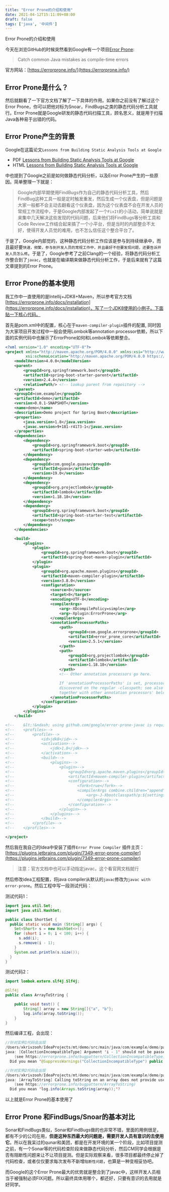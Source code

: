 ```yaml
---
title: "Error Prone的介绍和使用"
date: 2021-04-12T15:11:09+08:00
draft: false
tags: ['java', '中间件']
---
```


Error Prone的介绍和使用


今天在浏览GitHub的时候突然看到Google有一个项目[Error Prone](https://github.com/google/error-prone):
> Catch common Java mistakes as compile-time errors

官方网站：[https://errorprone.info/](https://errorprone.info/)

## Error Prone是什么？

然后就翻看了一下官方文档了解了一下具体的作用。如果你之前没有了解过这个Error Prone，你可以把他对标为Snoar，FindBugs之类的静态代码分析工具就行。Error Prone就是Google研发的静态代码扫描工具，顾名思义，就是用于扫描Java各种易于出错的代码。

## Error Prone产生的背景

Google在这篇论文`Lessons from Building Static Analysis Tools at Google`

- PDF [Lessons from Building Static Analysis Tools at Google](https://storage.googleapis.com/pub-tools-public-publication-data/pdf/3198e114c4b70702b27e6d88de2c92734c9ac4c0.pdf)
- HTML [Lessons from Building Static Analysis Tools at Google](https://dl.acm.org/doi/fullHtml/10.1145/3188720)

中也提到了Google之前是如何做静态代码分析，以及Error Prone产生的一些原因。简单整理一下就是：

> Google内部早期使用FindBugs作为自己的静态代码分析工具，然后FindBug这种工具一般是定时触发重发，然后生成一个仪表盘，但是问题是大家一般都不会主动去翻看这个仪表盘，因为这个仪表盘不会在开发人员的常规工作流程中，于是Google内部发起了一个`FixIt`的小活动，简单说就是来集中几天解决这些发现的代码问题，后来他们将FindBugs等分析工具和Code Review工作结合起来搞了一个小平台，但是当时的内部整合不太好，使得开发人员觉的难用，也不怎么信任这个整合平台了。

于是了，Google内部觉的，这种静态代码分析工作应该是参与到持续继承中，而且最好要`快速，频繁，参与到开发人员的常规工作中，并且最好不但要发现问题，还要告诉开发人员怎么修`。于是了，Google参考了之前Clang的一个经验，将静态代码分析工作整合到了`javac`，也就是在编译期来做静态代码分析工作，于是后来就有了这篇文章提到的Error Prone。

## Error Prone的基本使用

我工作中一直使用的是Intellij+JDK8+Maven，所以参考官方文档[https://errorprone.info/docs/installation](https://errorprone.info/docs/installation)，写了一个JDK8使用的小例子。下面贴一下核心代码。

首先是pom.xml中的配置，核心在于`maven-compiler-plugin`插件的配置, 同时因为大家项目开发过程中一般会使用Lombok等annotation processor依赖，所以下面的实例代码中也展示了ErrorProne如何和Lombok等依赖整合。

```xml
<?xml version="1.0" encoding="UTF-8"?>
<project xmlns="http://maven.apache.org/POM/4.0.0" xmlns:xsi="http://www.w3.org/2001/XMLSchema-instance"
         xsi:schemaLocation="http://maven.apache.org/POM/4.0.0 https://maven.apache.org/xsd/maven-4.0.0.xsd">
    <modelVersion>4.0.0</modelVersion>
    <parent>
        <groupId>org.springframework.boot</groupId>
        <artifactId>spring-boot-starter-parent</artifactId>
        <version>2.4.4</version>
        <relativePath/> <!-- lookup parent from repository -->
    </parent>
    <groupId>com.example</groupId>
    <artifactId>demo</artifactId>
    <version>0.0.1-SNAPSHOT</version>
    <name>demo</name>
    <description>Demo project for Spring Boot</description>
    <properties>
        <java.version>1.8</java.version>
        <javac.version>9+181-r4173-1</javac.version>
    </properties>
    <dependencies>
        <dependency>
            <groupId>org.springframework.boot</groupId>
            <artifactId>spring-boot-starter-web</artifactId>
        </dependency>
        <dependency>
            <groupId>com.google.guava</groupId>
            <artifactId>guava</artifactId>
            <version>19.0</version>
        </dependency>
        <dependency>
            <groupId>org.projectlombok</groupId>
            <artifactId>lombok</artifactId>
            <version>1.18.18</version>
        </dependency>
        <dependency>
            <groupId>org.springframework.boot</groupId>
            <artifactId>spring-boot-starter-test</artifactId>
            <scope>test</scope>
        </dependency>
    </dependencies>

    <build>
        <plugins>
            <plugin>
                <groupId>org.springframework.boot</groupId>
                <artifactId>spring-boot-maven-plugin</artifactId>
            </plugin>
            <plugin>
                <groupId>org.apache.maven.plugins</groupId>
                <artifactId>maven-compiler-plugin</artifactId>
                <version>3.8.0</version>
                <configuration>
                    <source>8</source>
                    <target>8</target>
                    <encoding>UTF-8</encoding>
                    <compilerArgs>
                        <arg>-XDcompilePolicy=simple</arg>
                        <arg>-Xplugin:ErrorProne</arg>
                    </compilerArgs>
                    <annotationProcessorPaths>
                        <path>
                            <groupId>com.google.errorprone</groupId>
                            <artifactId>error_prone_core</artifactId>
                            <version>2.5.1</version>
                        </path>
                        <path>
                            <groupId>org.projectlombok</groupId>
                            <artifactId>lombok</artifactId>
                            <version>1.18.18</version>
                        </path>
                        <!-- Other annotation processors go here.

                        If 'annotationProcessorPaths' is set, processors will no longer be
                        discovered on the regular -classpath; see also 'Using Error Prone
                        together with other annotation processors' below. -->
                    </annotationProcessorPaths>
                </configuration>
            </plugin>
        </plugins>
    </build>

<!--    &lt;!&ndash; using github.com/google/error-prone-javac is required when running on JDK 8 &ndash;&gt;-->
<!--    <profiles>-->
<!--        <profile>-->
<!--            <id>jdk8</id>-->
<!--            <activation>-->
<!--                <jdk>1.8</jdk>-->
<!--            </activation>-->
<!--            <build>-->
<!--                <plugins>-->
<!--                    <plugin>-->
<!--                        <groupId>org.apache.maven.plugins</groupId>-->
<!--                        <artifactId>maven-compiler-plugin</artifactId>-->
<!--                        <configuration>-->
<!--                            <fork>true</fork>-->
<!--                            <compilerArgs combine.children="append">-->
<!--                                <arg>-J-Xbootclasspath/p:${settings.localRepository}/com/google/errorprone/javac/${javac.version}/javac-${javac.version}.jar</arg>-->
<!--                            </compilerArgs>-->
<!--                        </configuration>-->
<!--                    </plugin>-->
<!--                </plugins>-->
<!--            </build>-->
<!--        </profile>-->
<!--    </profiles>-->

</project>
```

然后我在我自己的Idea中安装了插件`Error Prone Compiler` 插件主页：[https://plugins.jetbrains.com/plugin/7349-error-prone-compiler](https://plugins.jetbrains.com/plugin/7349-error-prone-compiler) 

> 注意：官方文档中也可以手动指定javac，这个看官网文档就行

然后修改idea工程配置，将java compiler从默认的`javac`修改为`javac with error-prone`。然后工程中写一段测试代码：

测试代码1：
```java
import java.util.Set;
import java.util.HashSet;

public class ShortSet {
  public static void main (String[] args) {
    Set<Short> s = new HashSet<>();
    for (short i = 0; i < 100; i++) {
      s.add(i);
      s.remove(i - 1);
    }
    System.out.println(s.size());
  }
}

```

测试代码2：
```java
import lombok.extern.slf4j.Slf4j;

@Slf4j
public class ArrayToString {

    public void test() {
        String[] array = new String[]{"a", "b"};
        log.info(array.toString());
    }
}
```

然后编译工程，会出现：
```java
//针对实例1代码会出现
/Users/xkrivzooh/IdeaProjects/mt/demo/src/main/java/com/example/demo/pattern/ShortSet.java:11:15
java: [CollectionIncompatibleType] Argument 'i - 1' should not be passed to this method; its type int is not compatible with its collection's type argument Short
    (see https://errorprone.info/bugpattern/CollectionIncompatibleType)
  Did you mean '@SuppressWarnings("CollectionIncompatibleType") public static void main (String[] args) {'?

//针对实例2代码会出现
/Users/xkrivzooh/IdeaProjects/mt/demo/src/main/java/com/example/demo/pattern/ArrayToString.java:10:18
java: [ArrayToString] Calling toString on an array does not provide useful information
    (see https://errorprone.info/bugpattern/ArrayToString)
  Did you mean 'log.info(Arrays.toString(array));'?
```

以上就是Error Prone的基本使用了

## Error Prone 和FindBugs/Snoar的基本对比

Sonar和FindBugs类似，Sonar和FindBugs做的也非常不错，里面的用例很足，都有不少的公司在用，**但是这种东西最大的问题是，需要开发人员有意识的去使用它**。所以在我呆过的qunar和美团，都是在开发环境的某一个阶段，比如项目提测之前，有一个Sonar等的代码检查阶段来做静态代码分析，然后CM同学会根据是否有阻断性问题来让不让项目提测。但是实际观察来看，很多项目都最终停止掉了代码检查，或者仅仅要求每次发布不新增`阻断性问题`，也算是一种变相妥协吧。

而Google的这个Error Prone最大的优势就是整合到了javac中，这样开发人员相当于被强制必须FIX问题。所以最终具体用哪个，都还好，只要有意识的去用就是好同学。
